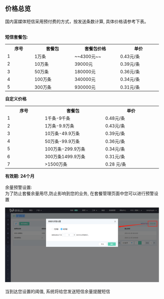## 价格总览<br>
国内富媒体短信采用预付费的方式，按发送条数计算, 具体价格请参考下表。<br><br>

**短信套餐包:**<br>
<table>
     <tr align="center">
        <th width="200">序号</th>
        <th width="300">套餐包</th>
        <th width="300">套餐包价格</th>
        <th width="300">单价</th>
     </tr>
      <tr>
         <td>1</td>
         <td>1万条</td>
         <td>~~4300元~~</td>
         <td>0.43元/条</td>
      </tr>
      <tr>
         <td>2</td>
         <td>10万条</td>
         <td>39000元</td>
         <td>0.39元/条</td>
      </tr>
      <tr>
         <td>3</td>
         <td>50万条</td>
         <td>180000元</td>
         <td>0.36元/条</td>
      </tr>
      <tr>
         <td>4</td>
         <td>100万条</td>
         <td>340000元</td>
         <td>0.34元/条</td>
      </tr>
      <tr>
         <td>5</td>
         <td>300万条</td>
         <td>930000元</td>
         <td>0.31元/条</td>
      </tr>
</table>

**自定义价格**<br>
<table>
     <tr align="center">
        <th width="200">序号</th>
        <th width="300">套餐包</th>
        <th width="300">单价</th>
     </tr>
      <tr>
         <td>1</td>
         <td>1千条-9千条</td>
         <td>0.48元/条</td>
      </tr>
      <tr>
         <td>2</td>
         <td>1万条-9.9万条</td>
         <td>0.43元/条</td>
      </tr>
      <tr>
         <td>3</td>
         <td>10万条-49.9万条</td>
         <td>0.39元/条</td>
      </tr>
      <tr>
         <td>4</td>
         <td>50万条-99.9万条</td>
         <td>0.36元/条</td>
      </tr>
      <tr>
         <td>5</td>
         <td>100万条-299.9万条</td>
         <td>0.34元/条</td>
      </tr>
      <tr>
         <td>6</td>
         <td>300万条1499.9万条</td>
         <td>0.31元/条</td>
      </tr>
      <tr>
         <td>7</td>
         <td>>1500万条</td>
         <td>0.28   元/条</td>
      </tr>
</table>

**有效期: 24个月**<br><br>
余量预警设置:<br>
为了防止套餐余量用尽,防止影响到您的业务, 在套餐管理页面中您可以进行预警设置<br><br>
![预警设置](../../../../image/Cloud-Communication/Rich-Media-SMS/rms-002.png)<br><br>
当到达您设置的阈值, 系统将给您发送短信余量提醒短信
